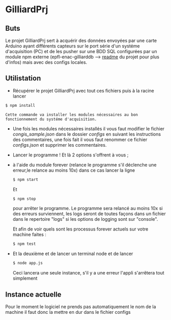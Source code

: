 # GilliardPrj

## Buts
Le projet GilliardPrj sert à acquérir des données envoyées par une carte Arduino ayant différents 
capteurs sur le port série d'un systéme d'acquisition (PC) et de les pusher sur une BDD SQL configurées 
par un module npm externe (epfl-enac-gilliarddb --> [readme](https://github.com/epfl-enacit2/epfl-enac-GilliardDB "Lien vers le github epfl-enac-GilliardDB") du projet pour plus d'infos) mais avec des configs locales.

## Utilistation
* Récupérer le projet GilliardPrj avec tout ces fichiers puis à la racine lancer 
```bash
$ npm install
```
    Cette commande va installer les modules nécessaires au bon fonctionnement du systéme d'acquisition.

* Une fois les modules nécessaires installés il vous faut modifier le fichier *congis_sample.json* dans le dossier *configs* en suivant les instructions des commentaires, une fois fait il vous faut renommer ce fichier *configs.json* et supprimer les commentaires.

* Lancer le programme ! Et là 2 options s'offrent à vous ;

 *  à l'aide du module forever (relance le programme  s'il déclenche une erreur,le relance au moins 10x) dans ce cas lancer la ligne 
    ```bash
    $ npm start
    ```
    Et 
    ```bash
    $ npm stop
    ```
    pour arrêter le programme. Le programme sera relancé au moins 10x si des erreurs surviennent, les logs seront de toutes façons dans un fichier dans le repertoire "logs" si les options de logging sont sur "console".
    
    Et afin de voir quels sont les processus forever actuels sur votre machine faites :
    ```bash
    $ npm test
    ```
 *  Et la deuxième et de lancer un terminal node et de lancer
    ```bash
    $ node app.js
    ```
    Ceci lancera une seule instance, s'il y a une erreur l'appli s'arrêtera tout simplement

## Instance actuelle

Pour le moment le logiciel ne prends pas automatiquement le nom de la machine il faut donc la mettre en dur dans le fichier configs